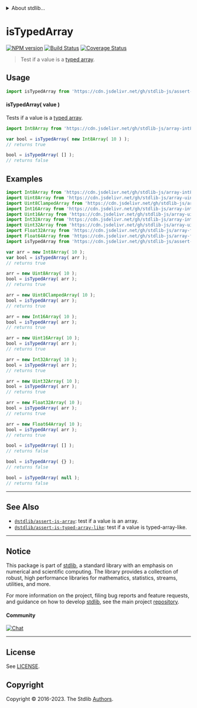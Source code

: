 <!--

@license Apache-2.0

Copyright (c) 2018 The Stdlib Authors.

Licensed under the Apache License, Version 2.0 (the "License");
you may not use this file except in compliance with the License.
You may obtain a copy of the License at

   http://www.apache.org/licenses/LICENSE-2.0

Unless required by applicable law or agreed to in writing, software
distributed under the License is distributed on an "AS IS" BASIS,
WITHOUT WARRANTIES OR CONDITIONS OF ANY KIND, either express or implied.
See the License for the specific language governing permissions and
limitations under the License.

-->


<details>
  <summary>
    About stdlib...
  </summary>
  <p>We believe in a future in which the web is a preferred environment for numerical computation. To help realize this future, we've built stdlib. stdlib is a standard library, with an emphasis on numerical and scientific computation, written in JavaScript (and C) for execution in browsers and in Node.js.</p>
  <p>The library is fully decomposable, being architected in such a way that you can swap out and mix and match APIs and functionality to cater to your exact preferences and use cases.</p>
  <p>When you use stdlib, you can be absolutely certain that you are using the most thorough, rigorous, well-written, studied, documented, tested, measured, and high-quality code out there.</p>
  <p>To join us in bringing numerical computing to the web, get started by checking us out on <a href="https://github.com/stdlib-js/stdlib">GitHub</a>, and please consider <a href="https://opencollective.com/stdlib">financially supporting stdlib</a>. We greatly appreciate your continued support!</p>
</details>

# isTypedArray

[![NPM version][npm-image]][npm-url] [![Build Status][test-image]][test-url] [![Coverage Status][coverage-image]][coverage-url] <!-- [![dependencies][dependencies-image]][dependencies-url] -->

> Test if a value is a [typed array][mdn-typed-array].



<section class="usage">

## Usage

```javascript
import isTypedArray from 'https://cdn.jsdelivr.net/gh/stdlib-js/assert-is-typed-array@deno/mod.js';
```

#### isTypedArray( value )

Tests if a value is a [typed array][mdn-typed-array].

```javascript
import Int8Array from 'https://cdn.jsdelivr.net/gh/stdlib-js/array-int8@deno/mod.js';

var bool = isTypedArray( new Int8Array( 10 ) );
// returns true

bool = isTypedArray( [] );
// returns false
```

</section>

<!-- /.usage -->

<section class="examples">

## Examples

<!-- eslint no-undef: "error" -->

```javascript
import Int8Array from 'https://cdn.jsdelivr.net/gh/stdlib-js/array-int8@deno/mod.js';
import Uint8Array from 'https://cdn.jsdelivr.net/gh/stdlib-js/array-uint8@deno/mod.js';
import Uint8ClampedArray from 'https://cdn.jsdelivr.net/gh/stdlib-js/array-uint8c@deno/mod.js';
import Int16Array from 'https://cdn.jsdelivr.net/gh/stdlib-js/array-int16@deno/mod.js';
import Uint16Array from 'https://cdn.jsdelivr.net/gh/stdlib-js/array-uint16@deno/mod.js';
import Int32Array from 'https://cdn.jsdelivr.net/gh/stdlib-js/array-int32@deno/mod.js';
import Uint32Array from 'https://cdn.jsdelivr.net/gh/stdlib-js/array-uint32@deno/mod.js';
import Float32Array from 'https://cdn.jsdelivr.net/gh/stdlib-js/array-float32@deno/mod.js';
import Float64Array from 'https://cdn.jsdelivr.net/gh/stdlib-js/array-float64@deno/mod.js';
import isTypedArray from 'https://cdn.jsdelivr.net/gh/stdlib-js/assert-is-typed-array@deno/mod.js';

var arr = new Int8Array( 10 );
var bool = isTypedArray( arr );
// returns true

arr = new Uint8Array( 10 );
bool = isTypedArray( arr );
// returns true

arr = new Uint8ClampedArray( 10 );
bool = isTypedArray( arr );
// returns true

arr = new Int16Array( 10 );
bool = isTypedArray( arr );
// returns true

arr = new Uint16Array( 10 );
bool = isTypedArray( arr );
// returns true

arr = new Int32Array( 10 );
bool = isTypedArray( arr );
// returns true

arr = new Uint32Array( 10 );
bool = isTypedArray( arr );
// returns true

arr = new Float32Array( 10 );
bool = isTypedArray( arr );
// returns true

arr = new Float64Array( 10 );
bool = isTypedArray( arr );
// returns true

bool = isTypedArray( [] );
// returns false

bool = isTypedArray( {} );
// returns false

bool = isTypedArray( null );
// returns false
```

</section>

<!-- /.examples -->

<!-- Section for related `stdlib` packages. Do not manually edit this section, as it is automatically populated. -->

<section class="related">

* * *

## See Also

-   <span class="package-name">[`@stdlib/assert-is-array`][@stdlib/assert/is-array]</span><span class="delimiter">: </span><span class="description">test if a value is an array.</span>
-   <span class="package-name">[`@stdlib/assert-is-typed-array-like`][@stdlib/assert/is-typed-array-like]</span><span class="delimiter">: </span><span class="description">test if a value is typed-array-like.</span>

</section>

<!-- /.related -->

<!-- Section for all links. Make sure to keep an empty line after the `section` element and another before the `/section` close. -->


<section class="main-repo" >

* * *

## Notice

This package is part of [stdlib][stdlib], a standard library with an emphasis on numerical and scientific computing. The library provides a collection of robust, high performance libraries for mathematics, statistics, streams, utilities, and more.

For more information on the project, filing bug reports and feature requests, and guidance on how to develop [stdlib][stdlib], see the main project [repository][stdlib].

#### Community

[![Chat][chat-image]][chat-url]

---

## License

See [LICENSE][stdlib-license].


## Copyright

Copyright &copy; 2016-2023. The Stdlib [Authors][stdlib-authors].

</section>

<!-- /.stdlib -->

<!-- Section for all links. Make sure to keep an empty line after the `section` element and another before the `/section` close. -->

<section class="links">

[npm-image]: http://img.shields.io/npm/v/@stdlib/assert-is-typed-array.svg
[npm-url]: https://npmjs.org/package/@stdlib/assert-is-typed-array

[test-image]: https://github.com/stdlib-js/assert-is-typed-array/actions/workflows/test.yml/badge.svg?branch=v0.1.0
[test-url]: https://github.com/stdlib-js/assert-is-typed-array/actions/workflows/test.yml?query=branch:v0.1.0

[coverage-image]: https://img.shields.io/codecov/c/github/stdlib-js/assert-is-typed-array/main.svg
[coverage-url]: https://codecov.io/github/stdlib-js/assert-is-typed-array?branch=main

<!--

[dependencies-image]: https://img.shields.io/david/stdlib-js/assert-is-typed-array.svg
[dependencies-url]: https://david-dm.org/stdlib-js/assert-is-typed-array/main

-->

[chat-image]: https://img.shields.io/gitter/room/stdlib-js/stdlib.svg
[chat-url]: https://app.gitter.im/#/room/#stdlib-js_stdlib:gitter.im

[stdlib]: https://github.com/stdlib-js/stdlib

[stdlib-authors]: https://github.com/stdlib-js/stdlib/graphs/contributors

[umd]: https://github.com/umdjs/umd
[es-module]: https://developer.mozilla.org/en-US/docs/Web/JavaScript/Guide/Modules

[deno-url]: https://github.com/stdlib-js/assert-is-typed-array/tree/deno
[umd-url]: https://github.com/stdlib-js/assert-is-typed-array/tree/umd
[esm-url]: https://github.com/stdlib-js/assert-is-typed-array/tree/esm
[branches-url]: https://github.com/stdlib-js/assert-is-typed-array/blob/main/branches.md

[stdlib-license]: https://raw.githubusercontent.com/stdlib-js/assert-is-typed-array/main/LICENSE

[mdn-typed-array]: https://developer.mozilla.org/en-US/docs/Web/JavaScript/Typed_arrays

<!-- <related-links> -->

[@stdlib/assert/is-array]: https://github.com/stdlib-js/assert-is-array/tree/deno

[@stdlib/assert/is-typed-array-like]: https://github.com/stdlib-js/assert-is-typed-array-like/tree/deno

<!-- </related-links> -->

</section>

<!-- /.links -->
